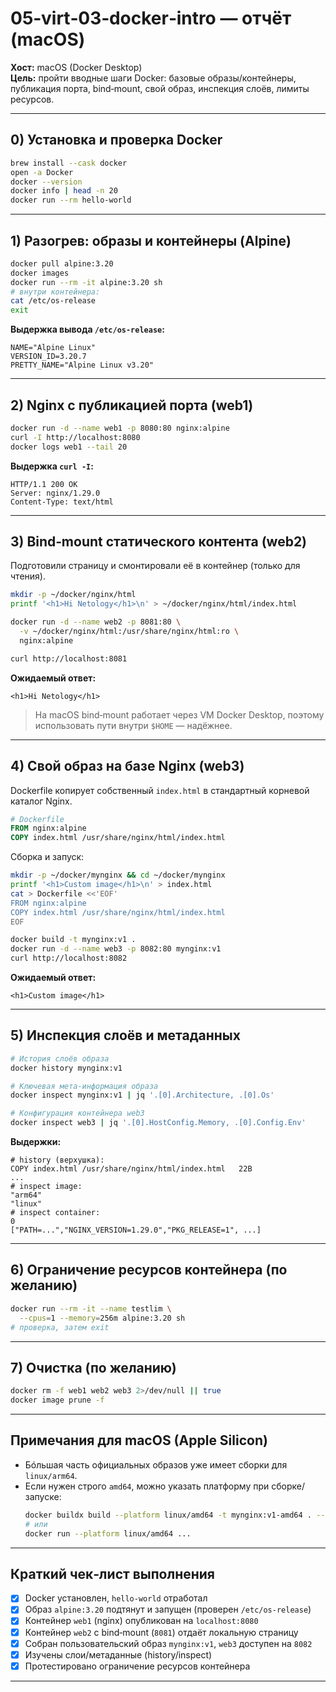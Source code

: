 

# 05‑virt‑03‑docker‑intro — отчёт (macOS)

**Хост:** macOS (Docker Desktop)  
**Цель:** пройти вводные шаги Docker: базовые образы/контейнеры, публикация порта, bind‑mount, свой образ, инспекция слоёв, лимиты ресурсов.

---

## 0) Установка и проверка Docker
```bash
brew install --cask docker
open -a Docker
docker --version
docker info | head -n 20
docker run --rm hello-world
```

---

## 1) Разогрев: образы и контейнеры (Alpine)
```bash
docker pull alpine:3.20
docker images
docker run --rm -it alpine:3.20 sh
# внутри контейнера:
cat /etc/os-release
exit
```

**Выдержка вывода `/etc/os-release`:**
```
NAME="Alpine Linux"
VERSION_ID=3.20.7
PRETTY_NAME="Alpine Linux v3.20"
```

---

## 2) Nginx с публикацией порта (web1)
```bash
docker run -d --name web1 -p 8080:80 nginx:alpine
curl -I http://localhost:8080
docker logs web1 --tail 20
```

**Выдержка `curl -I`:**
```
HTTP/1.1 200 OK
Server: nginx/1.29.0
Content-Type: text/html
```

---

## 3) Bind‑mount статического контента (web2)
Подготовили страницу и смонтировали её в контейнер (только для чтения).

```bash
mkdir -p ~/docker/nginx/html
printf '<h1>Hi Netology</h1>\n' > ~/docker/nginx/html/index.html

docker run -d --name web2 -p 8081:80 \
  -v ~/docker/nginx/html:/usr/share/nginx/html:ro \
  nginx:alpine

curl http://localhost:8081
```

**Ожидаемый ответ:**
```
<h1>Hi Netology</h1>
```

> На macOS bind‑mount работает через VM Docker Desktop, поэтому использовать пути внутри `$HOME` — надёжнее.

---

## 4) Свой образ на базе Nginx (web3)
Dockerfile копирует собственный `index.html` в стандартный корневой каталог Nginx.

```Dockerfile
# Dockerfile
FROM nginx:alpine
COPY index.html /usr/share/nginx/html/index.html
```

Сборка и запуск:
```bash
mkdir -p ~/docker/mynginx && cd ~/docker/mynginx
printf '<h1>Custom image</h1>\n' > index.html
cat > Dockerfile <<'EOF'
FROM nginx:alpine
COPY index.html /usr/share/nginx/html/index.html
EOF

docker build -t mynginx:v1 .
docker run -d --name web3 -p 8082:80 mynginx:v1
curl http://localhost:8082
```

**Ожидаемый ответ:**
```
<h1>Custom image</h1>
```

---

## 5) Инспекция слоёв и метаданных
```bash
# История слоёв образа
docker history mynginx:v1

# Ключевая мета‑информация образа
docker inspect mynginx:v1 | jq '.[0].Architecture, .[0].Os'

# Конфигурация контейнера web3
docker inspect web3 | jq '.[0].HostConfig.Memory, .[0].Config.Env'
```

**Выдержки:**
```
# history (верхушка):
COPY index.html /usr/share/nginx/html/index.html   22B
...
# inspect image:
"arm64"
"linux"
# inspect container:
0
["PATH=...","NGINX_VERSION=1.29.0","PKG_RELEASE=1", ...]
```

---

## 6) Ограничение ресурсов контейнера (по желанию)
```bash
docker run --rm -it --name testlim \
  --cpus=1 --memory=256m alpine:3.20 sh
# проверка, затем exit
```

---

## 7) Очистка (по желанию)
```bash
docker rm -f web1 web2 web3 2>/dev/null || true
docker image prune -f
```

---

## Примечания для macOS (Apple Silicon)
- Бóльшая часть официальных образов уже имеет сборки для `linux/arm64`.  
- Если нужен строго `amd64`, можно указать платформу при сборке/запуске:
  ```bash
  docker buildx build --platform linux/amd64 -t mynginx:v1-amd64 . --load
  # или
  docker run --platform linux/amd64 ...
  ```

---

## Краткий чек‑лист выполнения
- [x] Docker установлен, `hello-world` отработал  
- [x] Образ `alpine:3.20` подтянут и запущен (проверен `/etc/os-release`)  
- [x] Контейнер `web1` (nginx) опубликован на `localhost:8080`  
- [x] Контейнер `web2` с bind‑mount (`8081`) отдаёт локальную страницу  
- [x] Собран пользовательский образ `mynginx:v1`, `web3` доступен на `8082`  
- [x] Изучены слои/метаданные (history/inspect)  
- [x] Протестировано ограничение ресурсов контейнера

---
